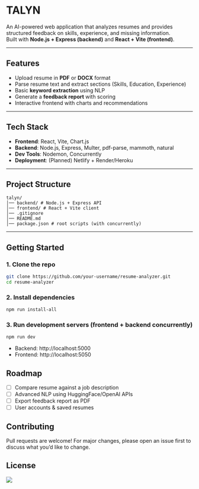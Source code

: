 # TALYN

An AI-powered web application that analyzes resumes and provides structured feedback on skills, experience, and missing information.  
Built with **Node.js + Express (backend)** and **React + Vite (frontend)**.

---

## Features
- Upload resume in **PDF** or **DOCX** format  
- Parse resume text and extract sections (Skills, Education, Experience)  
- Basic **keyword extraction** using NLP  
- Generate a **feedback report** with scoring  
- Interactive frontend with charts and recommendations  

---

## Tech Stack
- **Frontend**: React, Vite, Chart.js  
- **Backend**: Node.js, Express, Multer, pdf-parse, mammoth, natural  
- **Dev Tools**: Nodemon, Concurrently  
- **Deployment**: (Planned) Netlify + Render/Heroku  

---

## Project Structure

```
talyn/
│── backend/ # Node.js + Express API
│── frontend/ # React + Vite client
│── .gitignore
│── README.md
│── package.json # root scripts (with concurrently)
```

---

## Getting Started

### 1. Clone the repo
```bash
git clone https://github.com/your-username/resume-analyzer.git
cd resume-analyzer
```

### 2. Install dependencies
```bash
npm run install-all
```

### 3. Run development servers (frontend + backend concurrently)
```bash
npm run dev
```

- Backend: http://localhost:5000
- Frontend: http://localhost:5050

## Roadmap
- [ ] Compare resume against a job description
- [ ] Advanced NLP using HuggingFace/OpenAI APIs
- [ ] Export feedback report as PDF
- [ ] User accounts & saved resumes

## Contributing

Pull requests are welcome! For major changes, please open an issue first to discuss what you’d like to change.

## License
<img src="https://shields.io/github/license/lastedC/Talyn">